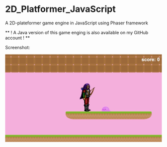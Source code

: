 # 2D_Platformer_JavaScript
A 2D-plateformer game engine in JavaScript using Phaser framework 

** ! A Java version of this game enging is also available on my GitHub account ! **

Screenshot: 

<img src="Image 6-6-20 at 1.46 AM.jpeg"
     alt="Game_screenshot"
     style="float: left; margin-right: 10px;" />
